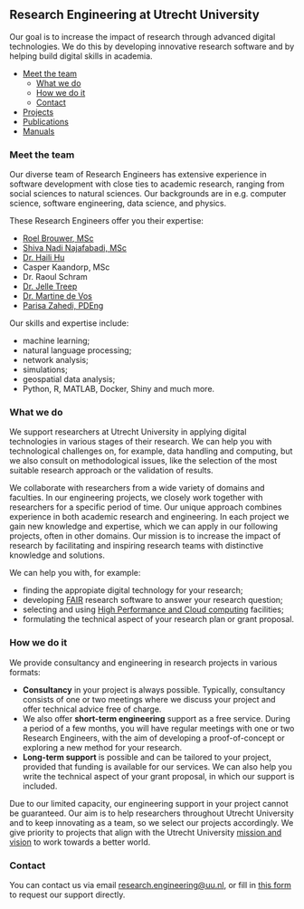 ## Research Engineering at Utrecht University
Our goal is to increase the impact of research through advanced digital technologies. We do this by developing innovative research software and by helping build digital skills in academia.

- [Meet the team](#meet-the-team)
  - [What we do](#what-we-do)
  - [How we do it](#how-we-do-it)
  - [Contact](#contact)
- [Projects](docs/projects.md)
- [Publications](docs/publications.md)
- [Manuals](docs/manuals.md)

### Meet the team
Our diverse team of Research Engineers has extensive experience in software development with close ties to academic research, ranging from social sciences to natural sciences. Our backgrounds are in e.g. computer science, software engineering, data science, and physics.

These Research Engineers offer you their expertise:
- [Roel Brouwer, MSc](https://www.uu.nl/medewerkers/RJJBrouwer)
- [Shiva Nadi Najafabadi, MSc](https://www.uu.nl/medewerkers/SNadiNajafabadi)
- [Dr. Haili Hu](https://www.uu.nl/medewerkers/HHu2)
- Casper Kaandorp, MSc
- Dr. Raoul Schram
- [Dr. Jelle Treep](https://www.uu.nl/medewerkers/HJTreep)
- [Dr. Martine de Vos](https://www.uu.nl/medewerkers/MGdeVos)
- [Parisa Zahedi, PDEng](https://www.uu.nl/medewerkers/PZahedi)

Our skills and expertise include:
  - machine learning;
  - natural language processing;
  - network analysis;
  - simulations;
  - geospatial data analysis;
  - Python, R, MATLAB, Docker, Shiny and much more.

### What we do
We support researchers at Utrecht University in applying digital technologies in various stages of their research. We can help you with technological challenges on, for example, data handling and computing, but we also consult on methodological issues, like the selection of the most suitable research approach or the validation of results.

We collaborate with researchers from a wide variety of domains and faculties. In our engineering projects, we closely work together with researchers for a specific period of time. Our unique approach combines experience in both academic research and engineering. In each project we gain new knowledge and expertise, which we can apply in our following projects, often in other domains. Our mission is to increase the impact of research by facilitating and inspiring research teams with distinctive knowledge and solutions.

We can help you with, for example:
- finding the appropiate digital technology for your research;
- developing [FAIR](https://fair-software.nl/) research software to answer your research question;
- selecting and using [High Performance and Cloud computing](docs/hpc.md) facilities;
- formulating the technical aspect of your research plan or grant proposal.

### How we do it
We provide consultancy and engineering in research projects in various formats:
- **Consultancy** in your project is always possible. Typically, consultancy consists of one or two meetings where we discuss your project and offer technical advice free of charge.
- We also offer **short-term engineering** support as a free service. During a period of a few months, you will have regular meetings with one or two Research Engineers, with the aim of developing a proof-of-concept or exploring a new method for your research.
- **Long-term support** is possible and can be tailored to your project, provided that funding is available for our services. We can also help you write the technical aspect of your grant proposal, in which our support is included.

Due to our limited capacity, our engineering support in your project cannot be guaranteed. Our aim is to help researchers throughout Utrecht University and to keep innovating as a team, so we select our projects accordingly. We give priority to projects that align with the Utrecht University [mission and vision](https://www.uu.nl/en/organisation/profile/mission-and-strategy) to work towards a better world. 


### Contact
You can contact us via email research.engineering@uu.nl, or fill in [this form](https://forms.office.com/r/YBLk153rvK) to request our support directly.
